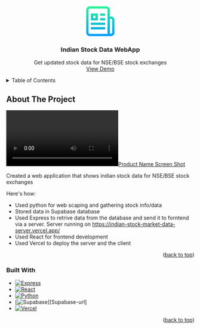 <a id="readme-top"></a>

<!-- PROJECT LOGO -->
<br />
<div align="center">
  <a href="https://github.com/sharadpatel11/Indian-Stock-Data-WebApp">
    <img src="images/logo.png" alt="Logo" width="80" height="80">
  </a>

  <h3 align="center">Indian Stock Data WebApp</h3>

  <p align="center">
    Get updated stock data for NSE/BSE stock exchanges
    <br />
    <a href="https://indian-stock-market-data.vercel.app/">View Demo</a>
  </p>
</div>



<!-- TABLE OF CONTENTS -->
<details>
  <summary>Table of Contents</summary>
  <ol>
    <li>
      <a href="#about-the-project">About The Project</a>
      <ul>
        <li><a href="#built-with">Built With</a></li>
      </ul>
    </li>
  </ol>
</details>



<!-- ABOUT THE PROJECT -->
## About The Project

[![Product Name Screen Shot][product-screenshot]](https://indian-stock-market-data.vercel.app/)

Created a web application that shows indian stock data for NSE/BSE stock exchanges

Here's how:
* Used python for web scaping and gathering stock info/data
* Stored data in Supabase database
* Used Express to retrive data from the database and send it to forntend via a server. Server running on https://indian-stock-market-data-server.vercel.app/
* Used React for frontend development
* Used Vercel to deploy the server and the client

<p align="right">(<a href="#readme-top">back to top</a>)</p>



### Built With

* [![Express][Express.js]][Express-url]
* [![React][React.js]][React-url]
* [![Python][Python]][Python-url]
* [![Supabase][Supabase]][Supabase-url]
* [![Vercel][Vercel]][Vercel-url]

<p align="right">(<a href="#readme-top">back to top</a>)</p>


<!-- MARKDOWN LINKS & IMAGES -->
<!-- https://www.markdownguide.org/basic-syntax/#reference-style-links -->
[product-screenshot]: images/Demo_Video.mp4
[Express.js]: https://img.shields.io/badge/express.js-%23404d59.svg?style=for-the-badge&logo=express&logoColor=%2361DAFB
[Express-url]: https://expressjs.com/
[React.js]: https://img.shields.io/badge/React-20232A?style=for-the-badge&logo=react&logoColor=61DAFB
[React-url]: https://reactjs.org/
[Python]: https://img.shields.io/badge/python-3670A0?style=for-the-badge&logo=python&logoColor=ffdd54
[Python-url]: https://www.python.org/
[Supabase]: https://img.shields.io/badge/Supabase-3ECF8E?style=for-the-badge&logo=supabase&logoColor=white
[Supabse-url]: https://supabase.com/
[Vercel]: https://img.shields.io/badge/vercel-%23000000.svg?style=for-the-badge&logo=vercel&logoColor=white
[Vercel-url]: https://vercel.com/